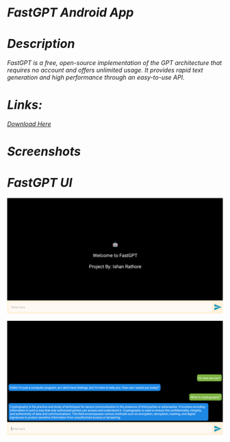 # <i>
# FastGPT Android App
# Description
<i>FastGPT is a free, open-source implementation of the GPT architecture that requires no account and offers unlimited usage. It provides rapid text generation and high performance through an easy-to-use API. 

# Links: 
[Download Here](https://github.com/Ishan1998/FastGPT/raw/refs/heads/main/FastGPT.apk)

# Screenshots

# FastGPT UI
![Screenshot](Screenshots/UI.png)

![Screenshot](Screenshots/App.png)
